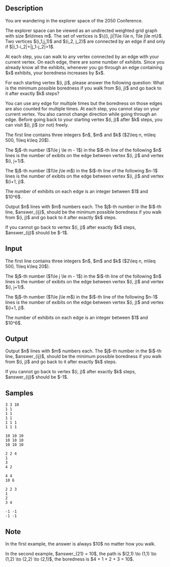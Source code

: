 ## Description

<div><p>You are wandering in the explorer space of the 2050 Conference.</p><p>The explorer space can be viewed as an undirected weighted grid graph with size $n\times m$. The set of vertices is $\{(i, j)|1\le i\le n, 1\le j\le m\}$. Two vertices $(i_1,j_1)$ and $(i_2, j_2)$ are connected by an edge if and only if $|i_1-i_2|+|j_1-j_2|=1$.</p><p>At each step, you can walk to any vertex connected by an edge with your current vertex. On each edge, there are some number of exhibits. Since you already know all the exhibits, whenever you go through an edge containing $x$ exhibits, your <span class="tex-font-style-it">boredness</span> increases by $x$.</p><p>For each starting vertex $(i, j)$, please answer the following question: What is the minimum possible boredness if you walk from $(i, j)$ and go back to it after exactly $k$ steps?</p><p>You can use any edge for multiple times but the boredness on those edges are also counted for multiple times. At each step, you cannot stay on your current vertex. You also cannot change direction while going through an edge. Before going back to your starting vertex $(i, j)$ after $k$ steps, you can visit $(i, j)$ (or not) freely.</p></div><div class="input-specification"><p>The first line contains three integers $n$, $m$ and $k$ ($2\leq n, m\leq 500, 1\leq k\leq 20$).</p><p>The $j$-th number ($1\le j \le m - 1$) in the $i$-th line of the following $n$ lines is the number of exibits on the edge between vertex $(i, j)$ and vertex $(i, j+1)$. </p><p>The $j$-th number ($1\le j\le m$) in the $i$-th line of the following $n-1$ lines is the number of exibits on the edge between vertex $(i, j)$ and vertex $(i+1, j)$. </p><p>The number of exhibits on each edge is an integer between $1$ and $10^6$.</p></div><div class="output-specification"><p>Output $n$ lines with $m$ numbers each. The $j$-th number in the $i$-th line, $answer_{ij}$, should be the minimum possible boredness if you walk from $(i, j)$ and go back to it after exactly $k$ steps.</p><p>If you cannot go back to vertex $(i, j)$ after exactly $k$ steps, $answer_{ij}$ should be $-1$. </p></div>

## Input

<p>The first line contains three integers $n$, $m$ and $k$ ($2\leq n, m\leq 500, 1\leq k\leq 20$).</p><p>The $j$-th number ($1\le j \le m - 1$) in the $i$-th line of the following $n$ lines is the number of exibits on the edge between vertex $(i, j)$ and vertex $(i, j+1)$. </p><p>The $j$-th number ($1\le j\le m$) in the $i$-th line of the following $n-1$ lines is the number of exibits on the edge between vertex $(i, j)$ and vertex $(i+1, j)$. </p><p>The number of exhibits on each edge is an integer between $1$ and $10^6$.</p>

## Output

<p>Output $n$ lines with $m$ numbers each. The $j$-th number in the $i$-th line, $answer_{ij}$, should be the minimum possible boredness if you walk from $(i, j)$ and go back to it after exactly $k$ steps.</p><p>If you cannot go back to vertex $(i, j)$ after exactly $k$ steps, $answer_{ij}$ should be $-1$. </p>

## Samples

```input1
3 3 10
1 1
1 1
1 1
1 1 1
1 1 1
```

```output1
10 10 10
10 10 10
10 10 10
```






```input2
2 2 4
1
3
4 2
```

```output2
4 4
10 6
```






```input3
2 2 3
1
2
3 4
```

```output3
-1 -1
-1 -1
```




## Note

<p>In the first example, the answer is always $10$ no matter how you walk.</p><p>In the second example, $answer_{21} = 10$, the path is $(2,1) \to (1,1) \to (1,2) \to (2,2) \to (2,1)$, the boredness is $4 + 1 + 2 + 3 = 10$.</p>
